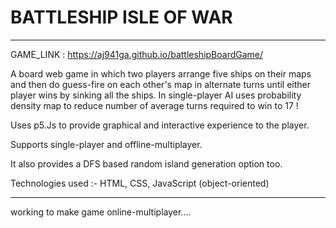 # BATTLESHIP ISLE OF WAR
_______________________________________________________________________________________________________
 GAME_LINK : https://aj941ga.github.io/battleshipBoardGame/
 
A board web game in which two players arrange five ships on their maps and then do guess-fire on each
other's map in alternate turns until either player wins by sinking all the ships. In single-player AI 
uses probability density map to reduce number of average turns required to win to 17 !

 Uses p5.Js to provide graphical and interactive experience to the player.
 
 Supports single-player and offline-multiplayer.
 
 It also provides a DFS based random island generation option too.
 
 Technologies used :- HTML, CSS, JavaScript (object-oriented)
 
 ***************************************************************************************************
 working to make game online-multiplayer.... 
